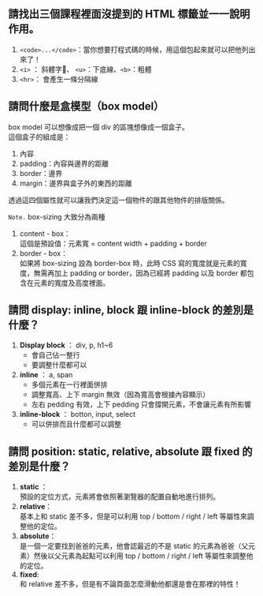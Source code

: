 ## 請找出三個課程裡面沒提到的 HTML 標籤並一一說明作用。
1.  `<code>...</code>`：當你想要打程式碼的時候，用這個包起來就可以把他列出來了！
2.  `<i>` ： 斜體字、  `<u>`：下底線、`<b>`：粗體
3.  `<hr>`： 會產生一條分隔線

## 請問什麼是盒模型（box model）

box model 可以想像成把一個 div 的區塊想像成一個盒子。  
這個盒子的組成是：  
1. 內容
2. padding：內容與邊界的距離
3. border：邊界
4. margin：邊界與盒子外的東西的距離

透過這四個屬性就可以讓我們決定這一個物件的跟其他物件的排版關係。 

`Note.`  box-sizing 大致分為兩種

1.  content - box：  
這個是預設值：元素寬 = content width + padding + border
2.  border - box：  
如果將 box-sizing 設為 border-box 時，此時 CSS 寫的寬度就是元素的寬度，無需再加上 padding or border，因為已經將 padding 以及 border 都包含在元素的寬度及高度裡面。  
## 請問 display: inline, block 跟 inline-block 的差別是什麼？
1. **Display block** ： div, p, h1~6 
    - 會自己佔一整行 
    - 要調整什麼都可以
2. **inline** ： a, span
    - 多個元素在一行裡面併排
    - 調整寬高、上下 margin 無效（因為寬高會根據內容顯示）
    - 左右 pedding 有效，上下 pedding 只會撐開元素，不會讓元素有所影響
3. **inline-block** ： botton, input, select
    - 可以併排而且什麼都可以調整

## 請問 position: static, relative, absolute 跟 fixed 的差別是什麼？
1. **static** ：  
預設的定位方式，元素將會依照著瀏覽器的配置自動地進行排列。
2. **relative**：  
基本上和 static 差不多，但是可以利用 top / bottom / right / left 等屬性來調整他的定位。
3. **absolute**：  
是一個一定要找到爸爸的元素，他會認最近的不是 static 的元素為爸爸（父元素）然後以父元素為起點可以利用 top / bottom / right / left 等屬性來調整他的定位。
4. **fixed**:  
和 relative 差不多，但是有不論頁面怎麼滑動他都還是會在那裡的特性！

